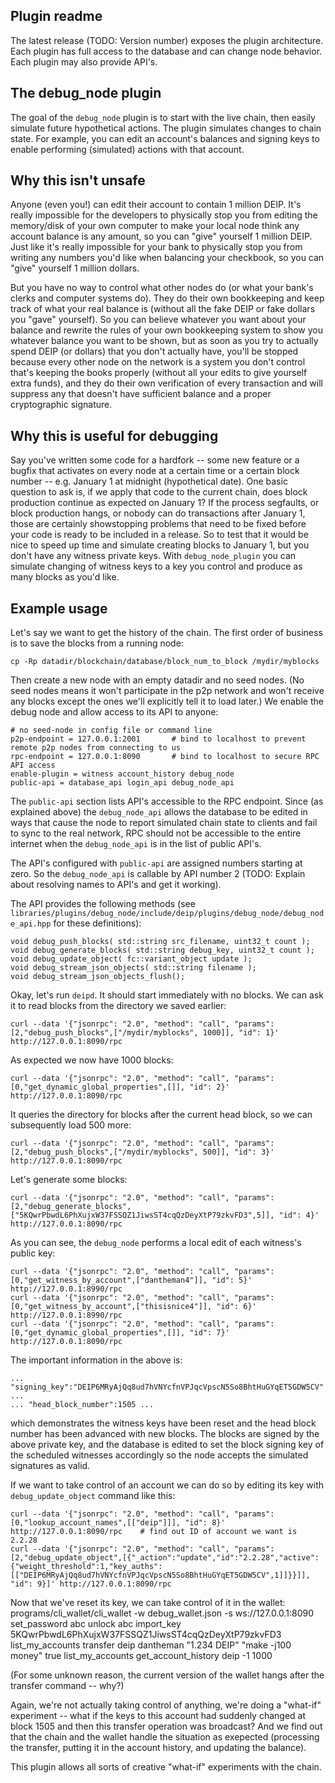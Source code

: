 
Plugin readme
-------------

The latest release (TODO: Version number) exposes the plugin architecture.
Each plugin has full access to the database and can change node behavior.
Each plugin may also provide API's.

The debug_node plugin
---------------------

The goal of the `debug_node` plugin is to start with the live chain, then easily
simulate future hypothetical actions.  The plugin simulates changes to chain state.
For example, you can edit an account's balances and signing keys to enable
performing (simulated) actions with that account.


Why this isn't unsafe
---------------------

Anyone (even you!) can edit their account to contain 1 million DEIP.  It's really
impossible for the developers to physically stop you from editing the memory/disk of your own
computer to make your local node think any account balance is any amount, so you can "give"
yourself 1 million DEIP.  Just like it's really impossible for your bank to physically stop
you from writing any numbers you'd like when balancing your checkbook, so you can "give"
yourself 1 million dollars.

But you have no way to control what other nodes do (or what your bank's clerks and computer systems do).
They do their own bookkeeping and keep track of what your real balance is (without all
the fake DEIP or fake dollars you "gave" yourself).  So you can believe whatever you want
about your balance and rewrite the rules of your own bookkeeping system to show you whatever balance you
want to be shown, but as soon as you try to actually spend DEIP (or dollars) that you don't actually have,
you'll be stopped because every other node on the network is a system you don't control that's keeping the
books properly (without all your edits to give yourself extra funds), and they do their own verification
of every transaction and will suppress any that doesn't have sufficient balance and a proper cryptographic
signature.

Why this is useful for debugging
--------------------------------

Say you've written some code for a hardfork -- some new feature or a bugfix that activates on every node
at a certain time or a certain block number -- e.g. January 1 at midnight (hypothetical date).
One basic question to ask is, if we apply that code to the current chain, does block production continue
as expected on January 1?  If the process segfaults, or block production hangs, or nobody can do transactions
after January 1, those are certainly showstopping problems that need to be fixed before your code is ready to
be included in a release.  So to test that it would be nice to speed up time and simulate creating blocks to
January 1, but you don't have any witness private keys.  With `debug_node_plugin` you can simulate changing
of witness keys to a key you control and produce as many blocks as you'd like.

Example usage
-------------

Let's say we want to get the history of the chain.  The first order of business is to save the blocks from a running node:

    cp -Rp datadir/blockchain/database/block_num_to_block /mydir/myblocks

Then create a new node with an empty datadir and no seed nodes.  (No seed nodes means it won't participate in the p2p network
and won't receive any blocks except the ones we'll explicitly tell it to load later.)  We enable the debug node and allow
access to its API to anyone:

    # no seed-node in config file or command line
    p2p-endpoint = 127.0.0.1:2001       # bind to localhost to prevent remote p2p nodes from connecting to us
    rpc-endpoint = 127.0.0.1:8090       # bind to localhost to secure RPC API access
    enable-plugin = witness account_history debug_node
    public-api = database_api login_api debug_node_api

The `public-api` section lists API's accessible to the RPC endpoint.  Since (as explained above) the `debug_node_api`
allows the database to be edited in ways that cause the node to report simulated chain state to clients and fail
to sync to the real network, RPC should not be accessible to the entire internet when the `debug_node_api` is in
the list of public API's.

The API's configured with `public-api` are assigned numbers starting at zero.  So the `debug_node_api` is callable by
API number 2 (TODO:  Explain about resolving names to API's and get it working).

The API provides the following methods
(see `libraries/plugins/debug_node/include/deip/plugins/debug_node/debug_node_api.hpp`
for these definitions):

    void debug_push_blocks( std::string src_filename, uint32_t count );
    void debug_generate_blocks( std::string debug_key, uint32_t count );
    void debug_update_object( fc::variant_object update );
    void debug_stream_json_objects( std::string filename );
    void debug_stream_json_objects_flush();

Okay, let's run `deipd`.  It should start immediately with no blocks.  We can ask it to read blocks from the directory we saved earlier:

    curl --data '{"jsonrpc": "2.0", "method": "call", "params": [2,"debug_push_blocks",["/mydir/myblocks", 1000]], "id": 1}' http://127.0.0.1:8090/rpc

As expected we now have 1000 blocks:

    curl --data '{"jsonrpc": "2.0", "method": "call", "params": [0,"get_dynamic_global_properties",[]], "id": 2}' http://127.0.0.1:8090/rpc

It queries the directory for blocks after the current head block, so we can subsequently load 500 more:

    curl --data '{"jsonrpc": "2.0", "method": "call", "params": [2,"debug_push_blocks",["/mydir/myblocks", 500]], "id": 3}' http://127.0.0.1:8090/rpc

Let's generate some blocks:

    curl --data '{"jsonrpc": "2.0", "method": "call", "params": [2,"debug_generate_blocks",["5KQwrPbwdL6PhXujxW37FSSQZ1JiwsST4cqQzDeyXtP79zkvFD3",5]], "id": 4}' http://127.0.0.1:8090/rpc

As you can see, the `debug_node` performs a local edit of each witness's public key:

    curl --data '{"jsonrpc": "2.0", "method": "call", "params": [0,"get_witness_by_account",["dantheman4"]], "id": 5}' http://127.0.0.1:8990/rpc
    curl --data '{"jsonrpc": "2.0", "method": "call", "params": [0,"get_witness_by_account",["thisisnice4"]], "id": 6}' http://127.0.0.1:8990/rpc
    curl --data '{"jsonrpc": "2.0", "method": "call", "params": [0,"get_dynamic_global_properties",[]], "id": 7}' http://127.0.0.1:8090/rpc

The important information in the above is:

    ... "signing_key":"DEIP6MRyAjQq8ud7hVNYcfnVPJqcVpscN5So8BhtHuGYqET5GDW5CV" ...
    ... "head_block_number":1505 ...

which demonstrates the witness keys have been reset and the head block number has been advanced with new blocks.  The blocks are signed by the above private key, and the database is edited to set the block signing key of the scheduled witnesses accordingly so the node accepts the simulated signatures as valid.

If we want to take control of an account we can do so by editing its key with `debug_update_object` command like this:

    curl --data '{"jsonrpc": "2.0", "method": "call", "params": [0,"lookup_account_names",[["deip"]]], "id": 8}' http://127.0.0.1:8090/rpc    # find out ID of account we want is 2.2.28
    curl --data '{"jsonrpc": "2.0", "method": "call", "params": [2,"debug_update_object",[{"_action":"update","id":"2.2.28","active":{"weight_threshold":1,"key_auths":[["DEIP6MRyAjQq8ud7hVNYcfnVPJqcVpscN5So8BhtHuGYqET5GDW5CV",1]]}}]], "id": 9}]' http://127.0.0.1:8090/rpc

Now that we've reset its key, we can take control of it in the wallet:
    programs/cli_wallet/cli_wallet -w debug_wallet.json -s ws://127.0.0.1:8090
    set_password abc
    unlock abc
    import_key 5KQwrPbwdL6PhXujxW37FSSQZ1JiwsST4cqQzDeyXtP79zkvFD3
    list_my_accounts
    transfer deip dantheman "1.234 DEIP" "make -j100 money" true
    list_my_accounts
    get_account_history deip -1 1000

(For some unknown reason, the current version of the wallet hangs after the transfer command -- why?)

Again, we're not actually taking control of anything, we're doing a "what-if" experiment -- what if the keys to this account had suddenly changed at block 1505 and then this transfer operation was broadcast?  And we find out that the chain and the wallet handle the situation as exepected (processing the transfer, putting it in the account history, and updating the balance).

This plugin allows all sorts of creative "what-if" experiments with the chain.
